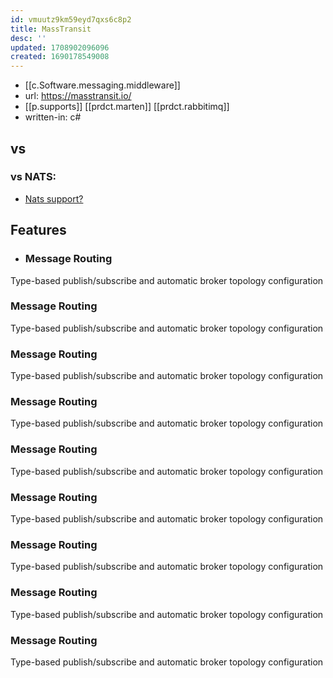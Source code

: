 ```yaml
---
id: vmuutz9km59eyd7qxs6c8p2
title: MassTransit
desc: ''
updated: 1708902096096
created: 1690178549008
---
```


- [[c.Software.messaging.middleware]]
- url: https://masstransit.io/
- [[p.supports]] [[prdct.marten]] [[prdct.rabbitimq]]
- written-in: c#

## vs

### vs NATS: 
- [Nats support?](https://github.com/MassTransit/MassTransit/discussions/2548)

## Features

- ### Message Routing

Type-based publish/subscribe and automatic broker topology configuration

### Message Routing

Type-based publish/subscribe and automatic broker topology configuration

### Message Routing

Type-based publish/subscribe and automatic broker topology configuration

### Message Routing

Type-based publish/subscribe and automatic broker topology configuration

### Message Routing

Type-based publish/subscribe and automatic broker topology configuration

### Message Routing

Type-based publish/subscribe and automatic broker topology configuration

### Message Routing

Type-based publish/subscribe and automatic broker topology configuration

### Message Routing

Type-based publish/subscribe and automatic broker topology configuration

### Message Routing

Type-based publish/subscribe and automatic broker topology configuration
